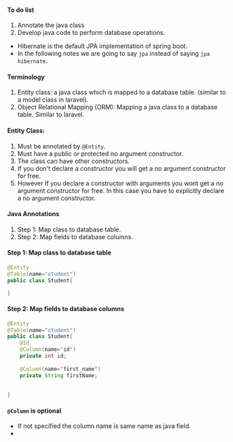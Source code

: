 #### To do list
1. Annotate the java class 
2. Develop java code to perform database operations.

- Hibernate is the default JPA implementation of spring boot.
- In the following notes we are going to say `jpa` instead of saying `jpa hibernate`.

#### Terminology
1. Entity class: a java class which is mapped to a database table. (similar to a model class in laravel).
2. Object Relational Mapping (ORM): Mapping a java class to a database table. Similar to laravel.

#### Entity Class:
1. Must be annotated by `@Entity`.
2. Must have a public or protected no argument constructor.
3. The class can have other constructors.
4. If you don't declare a constructor you will get a no argument constructor for free.
5. However If you declare a constructor with arguments you wont get a no argument constructor for free. In this case you have to explicitly declare a no argument constructor. 
#### Java Annotations
1. Step 1: Map class to database table.
2. Step 2: Map fields to database columns.

#### Step 1: Map class to database table
```java
@Entity
@Table(name="student")
public class Student{

}
```
#### Step 2: Map fields to database columns
```java
@Entity
@Table(name="student")
public class Student{
    @Id
    @Column(name='id')
    private int id;
    
    @Column(name='first_name')
    private String firstName;
    
    
}
```

#### `@Column` is optional
- If not specified the column name is same name as java field.
- 